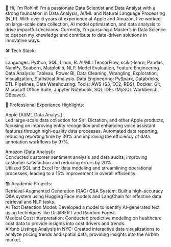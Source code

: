 👋 Hi, I'm Rohini!
I'm a passionate Data Scientist and Data Analyst with a strong foundation in Data Analysis, AI/ML and Natural Language Processing (NLP). With over 6 years of experience at Apple and Amazon, I’ve worked on large-scale data collection, AI model optimization, and data analysis to drive impactful decisions. Currently, I'm pursuing a Master’s in Data Science to deepen my knowledge and contribute to data-driven solutions in innovative ways.  


🛠️ Tech Stack:  

Languages: Python, SQL, Linux, R.
AI/ML: TensorFlow, scikit-learn, Pandas, NumPy, Seaborn, Matplotlib, NLP, Model Evaluation, Feature Engineering.
Data Analysis: Tableau, Power BI, Data Cleaning, Wrangling, Exploration, Visualization, Statistical Analysis.
Data Engineering: PySpark, Databricks, ETL Pipelines, Data Warehousing.
Tools: AWS (S3, EC2, RDS), Docker, Git, Microsoft Office Suite, Jupyter Notebook, SQL IDEs (MySQL Workbench, DBeaver).

🌟 Professional Experience Highlights:  

Apple (AI/ML Data Analyst):  
Led large-scale data collection for Siri, Dictation, and other Apple products, focusing on improving entity recognition and enhancing voice assistant features through high-quality data processes.
Automated data reporting, reducing reporting time by 30% and improving the efficiency of data annotation workflows by 97%.  

Amazon (Data Analyst):  
Conducted customer sentiment analysis and data audits, improving customer satisfaction and reducing errors by 20%.  
Utilized SQL and Excel for data modeling and streamlining operational processes, leading to a 15% improvement in overall efficiency.  

📚 Academic Projects:  
Retrieval-Augmented Generation (RAG) Q&A System: Built a high-accuracy Q&A system using Hugging Face models and LangChain for effective data retrieval and NLP tasks.  
AI Text Detection Model: Developed a model to identify AI-generated text using techniques like DistilBERT and Random Forest.  
Medical Cost Interpretation: Conducted predictive modeling on healthcare cost data to provide insights into cost drivers and trends.  
Airbnb Listings Analysis in NYC: Created interactive data visualizations to analyze pricing trends and spatial data, providing insights into the Airbnb market.  



<!---
ro468/ro468 is a ✨ special ✨ repository because its `README.md` (this file) appears on your GitHub profile.
You can click the Preview link to take a look at your changes.
--->
